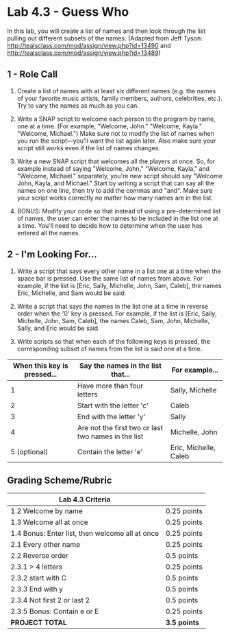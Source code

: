 <!--- REVISED -->
# Lab 4.3 - Guess Who

In this lab, you will create a list of names and then look through the list pulling out different subsets of the names.  (Adapted from Jeff Tyson: <http://tealsclass.com/mod/assign/view.php?id=13490> and <http://tealsclass.com/mod/assign/view.php?id=13489>) 

## 1 - Role Call

1.  Create a list of names with at least six different names (e.g. the names of your favorite music artists, family members, authors, celebrities, etc.).  Try to vary the names as much as you can. 

2.  Write a SNAP script to welcome each person to the program by name, one at a time.  (For example, "Welcome, John."  "Welcome, Kayla."  "Welcome, Michael.")  Make sure not to modify the list of names when you run the script—you'll want the list again later.  Also make sure your script still works even if the list of names changes.

3.  Write a new SNAP script that welcomes all the players at once.  So, for example instead of saying "Welcome, John," "Welcome, Kayla," and "Welcome, Michael." separately, you're new script should say "Welcome John, Kayla, and Michael."  Start by writing a script that can say all the names on one line, then try to add the commas and "and".  Make sure your script works correctly no matter how many names are in the list.

4.  BONUS: Modify your code so that instead of using a pre-determined list of names, the user can enter the names to be included in the list one at a time.  You'll need to decide how to determine when the user has entered all the names.

## 2 - I'm Looking For...

1.  Write a script that says every other name in a list one at a time when the space bar is pressed.  Use the same list of names from above.  For example, if the list is [Eric, Sally, Michelle, John, Sam, Caleb], the names Eric, Michelle, and Sam would be said.

2.  Write a script that says the names in the list one at a time in reverse order when the '0' key is pressed.  For example, if the list is [Eric, Sally, Michelle, John, Sam, Caleb], the names Caleb, Sam, John, Michelle, Sally, and Eric would be said.

3.  Write scripts so that when each of the following keys is pressed, the corresponding subset of names from the list is said one at a time.

| When this key is pressed... | Say the names in the list that...                   | For example...        |
| --------------------------- | --------------------------------------------------- | --------------------- |
| 1                           | Have more than four letters                         | Sally, Michelle       |
| 2                           | Start with the letter 'c'                           | Caleb                 |
| 3                           | End with the letter 'y'                             | Sally                 |
| 4                           | Are not the first two or last two names in the list | Michelle, John        |
| 5 (optional)                | Contain the letter 'e'                              | Eric, Michelle, Caleb |

## Grading Scheme/Rubric

| **Lab 4.3 Criteria**                                   |                |
| ------------------------------------------------------ | -------------- |
| 1.2 Welcome by name                                    | 0.25 points    |
| 1.3 Welcome all at once                                | 0.25 points    |
| 1.4 Bonus: Enter list, then welcome all at once        | 0.25 points    |
| 2.1 Every other name                                   | 0.25 points    |
| 2.2 Reverse order                                      | 0.5 points     |
| 2.3.1 > 4 letters                                      | 0.25 points    |
| 2.3.2 start with C                                     | 0.5 points     |
| 2.3.3 End with y                                       | 0.5 points     |
| 2.3.4 Not first 2 or last 2                            | 0.5 points     |
| 2.3.5 Bonus: Contain e or E                            | 0.25 points    |
| **PROJECT TOTAL**                                      | **3.5 points** |
